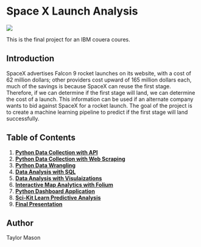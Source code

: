 # Space X Launch Analysis 

<img src="https://github.com/TaylorMadeData/Space-X-Launch-Analysis/blob/main/9.1%20Introduction%20Image.png">

This is the final project for an IBM couera coures.

## Introduction

SpaceX advertises Falcon 9 rocket launches on its website, with a cost of 62 million dollars; other providers cost upward of 165 million dollars each, much of the savings is because SpaceX can reuse the first stage. Therefore, if we can determine if the first stage will land, we can determine the cost of a launch. This information can be used if an alternate company wants to bid against SpaceX for a rocket launch. The goal of the project is to create a machine learning pipeline to predict if the first stage will land successfully.

## Table of Contents
1. [**Python Data Collection with API**](https://github.com/TaylorMadeData/Space-X-Launch-Analysis/blob/main/1.%20Python%20Data%20Collection%20with%20API.ipynb)
2. [**Python Data Collection with Web Scraping**](https://github.com/TaylorMadeData/Space-X-Launch-Analysis/blob/main/2.%20Python%20Data%20Collection%20with%20Web%20Scraping.ipynb)
3. [**Python Data Wrangling**](https://github.com/TaylorMadeData/Space-X-Launch-Analysis/blob/main/3.%20Python%20Data%20Wrangling.ipynb)
4. [**Data Analysis with SQL**](https://github.com/TaylorMadeData/Space-X-Launch-Analysis/blob/main/4.%20Data%20Analysis%20with%20SQL.ipynb)
5. [**Data Analysis with Visulaizations**](https://github.com/TaylorMadeData/Space-X-Launch-Analysis/blob/main/5.%20Data%20Analysis%20with%20Visualizations.ipynb)
6. [**Interactive Map Analytics with Folium**](https://github.com/TaylorMadeData/Space-X-Launch-Analysis/blob/main/6.%20Interactive%20Map%20Analytics%20with%20Folium.ipynb)
7. [**Python Dashboard Application**](https://github.com/TaylorMadeData/Space-X-Launch-Analysis/blob/main/7.%20Python%20Dashboard%20Application.py)
8. [**Sci-Kit Learn Predictive Analysis**](https://github.com/TaylorMadeData/Space-X-Launch-Analysis/blob/main/8.%20Sci-Kit%20Learn%20Predicting%20Launch%20Outcomes.ipynb)
9. [**Final Presentation**](https://github.com/TaylorMadeData/Space-X-Launch-Analysis/blob/main/9.%20Taylor%20Mason%20Space%20X%20Presentation.pdf)

## Author
Taylor Mason
